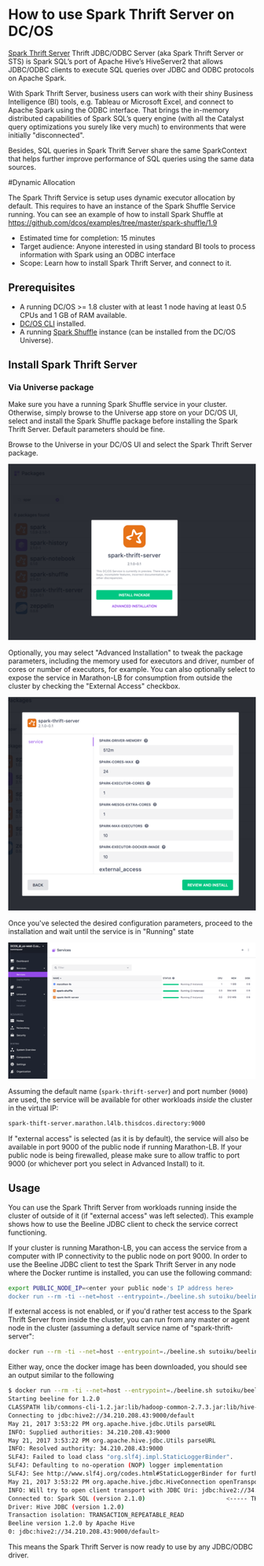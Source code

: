 # How to use Spark Thrift Server on DC/OS

[Spark Thrift Server](https://jaceklaskowski.gitbooks.io/mastering-apache-spark/content/spark-sql-thrift-server.html) Thrift JDBC/ODBC Server (aka Spark Thrift Server or STS) is Spark SQL’s port of Apache Hive’s HiveServer2 that allows JDBC/ODBC clients to execute SQL queries over JDBC and ODBC protocols on Apache Spark.

With Spark Thrift Server, business users can work with their shiny Business Intelligence (BI) tools, e.g. Tableau or Microsoft Excel, and connect to Apache Spark using the ODBC interface. That brings the in-memory distributed capabilities of Spark SQL’s query engine (with all the Catalyst query optimizations you surely like very much) to environments that were initially "disconnected".

Besides, SQL queries in Spark Thrift Server share the same SparkContext that helps further improve performance of SQL queries using the same data sources.

#Dynamic Allocation

The Spark Thrift Service is setup uses dynamic executor allocation by default. This requires to have an instance of the Spark Shuffle Service running. You can see an example of how to install Spark Shuffle at https://github.com/dcos/examples/tree/master/spark-shuffle/1.9

- Estimated time for completion: 15 minutes
- Target audience: Anyone interested in using standard BI tools to process information with Spark using an ODBC interface
- Scope: Learn how to install Spark Thrift Server, and connect to it.

## Prerequisites

- A running DC/OS >= 1.8 cluster with at least 1 node having at least 0.5 CPUs and 1 GB of RAM available.
- [DC/OS CLI](https://dcos.io/docs/1.8/usage/cli/install/) installed.
- A running [Spark Shuffle](https://github.com/NBCUAS/dcos-spark-shuffle-service) instance (can be installed from the DC/OS Universe).

## Install Spark Thrift Server

### Via Universe package

Make sure you have a running Spark Shuffle service in your cluster. Otherwise, simply browse to the Universe app store on your DC/OS UI, select and install the Spark Shuffle package before installing the Spark Thrift Server. Default parameters should be fine.

Browse to the Universe in your DC/OS UI and select the Spark Thrift Server package.

![Install: Find Spark Thrift Server package](img/1-universe.png)

Optionally, you may select "Advanced Installation" to tweak the package parameters, including the memory used for executors and driver, number of cores or number of executors, for example. You can also optionally select to expose the service in Marathon-LB for consumption from outside the cluster by checking the "External Access" checkbox.

![Install: Advanced install parameters](img/2-advanced.png)

Once you've selected the desired configuration parameters, proceed to the installation and wait until the service is in "Running" state

![Install: Running](img/3-running.png)

Assuming the default name (`spark-thrift-server`) and port number (`9000`) are used, the service will be available for other workloads *inside* the cluster in the virtual IP:

```bash
spark-thift-server.marathon.l4lb.thisdcos.directory:9000
```

If "external access" is selected (as it is by default), the service will also be available in port 9000 of the public node if running Marathon-LB. If your public node is being firewalled, please make sure to allow traffic to port 9000 (or whichever port you select in Advanced Install) to it.

## Usage

You can use the Spark Thrift Server from workloads running inside the cluster of outside of it (if "external access" was left selected). This example shows how to use the Beeline JDBC client to check the service correct functioning.

If your cluster is running Marathon-LB, you can access the service from a computer with IP connectivity to the public node on port 9000. In order to use the Beeline JDBC client to test the Spark Thrift Server in any node where the Docker runtime is installed, you can use the following command:

```bash
export PUBLIC_NODE_IP=<enter your public node's IP address here>
docker run --rm -ti --net=host --entrypoint=./beeline.sh sutoiku/beeline:hive-1.2.0 -u jdbc:hive2://$PUBLIC_NODE_IP:9000/default

```

If external access is not enabled, or if you'd rather test access to the Spark Thrift Server from inside the cluster, you can run from any master or agent node in the cluster (assuming a default service name of "spark-thrift-server":

```bash
docker run --rm -ti --net=host --entrypoint=./beeline.sh sutoiku/beeline:hive-1.2.0 -u jdbc:hive2://spark-thrift-server.marathon.l4lb.thisdcos.directory:9000/default

```

Either way, once the docker image has been downloaded, you should see an output similar to the following

```bash
$ docker run --rm -ti --net=host --entrypoint=./beeline.sh sutoiku/beeline:hive-1.2.0 -u jdbc:hive2://$PUBLIC_NODE_IP:9000/default
Starting beeline for 1.2.0
CLASSPATH lib/commons-cli-1.2.jar:lib/hadoop-common-2.7.3.jar:lib/hive-beeline-1.2.0-fetchSize.jar:lib/hive-jdbc-1.2.0-standalone.jar:lib/jline-2.12.jar:lib/super-csv-2.2.0.jar
Connecting to jdbc:hive2://34.210.208.43:9000/default
May 21, 2017 3:53:22 PM org.apache.hive.jdbc.Utils parseURL
INFO: Supplied authorities: 34.210.208.43:9000
May 21, 2017 3:53:22 PM org.apache.hive.jdbc.Utils parseURL
INFO: Resolved authority: 34.210.208.43:9000
SLF4J: Failed to load class "org.slf4j.impl.StaticLoggerBinder".
SLF4J: Defaulting to no-operation (NOP) logger implementation
SLF4J: See http://www.slf4j.org/codes.html#StaticLoggerBinder for further details.
May 21, 2017 3:53:22 PM org.apache.hive.jdbc.HiveConnection openTransport
INFO: Will try to open client transport with JDBC Uri: jdbc:hive2://34.210.208.43:9000/default
Connected to: Spark SQL (version 2.1.0)                       <----- THIS MEANS CONNECTION SUCCEEDED
Driver: Hive JDBC (version 1.2.0)
Transaction isolation: TRANSACTION_REPEATABLE_READ
Beeline version 1.2.0 by Apache Hive
0: jdbc:hive2://34.210.208.43:9000/default>
```

This means the Spark Thrift Server is now ready to use by any JDBC/ODBC driver.

